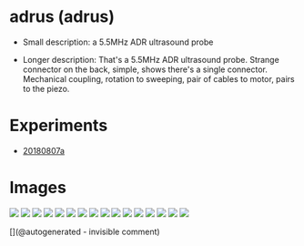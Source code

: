 # adrus (adrus)

* Small description: a 5.5MHz ADR ultrasound probe

* Longer description: That's a 5.5MHz ADR ultrasound probe. Strange connector on the back, simple, shows there's a single connector. Mechanical coupling, rotation to sweeping, pair of cables to motor, pairs to the piezo.

# Experiments

* [20180807a](/include/experiments/auto/20180807a.md)


# Images

![](/include/images/ADR/P_20180807_215626.jpg)
![](/include/images/ADR/P_20180807_215631.jpg)
![](/include/images/ADR/P_20180807_215605.jpg)
![](/include/images/ADR/P_20180807_215719.jpg)
![](/include/images/ADR/P_20180807_213312.jpg)
![](/include/images/ADR/P_20180807_213138.jpg)
![](/include/images/ADR/P_20180807_213141.jpg)
![](/include/images/ADR/P_20180807_213210.jpg)
![](/include/images/ADR/P_20180807_220447.jpg)
![](/include/images/ADR/P_20180807_215406.jpg)
![](/include/images/ADR/P_20180807_213818.jpg)
![](/include/images/ADR/P_20180807_213116.jpg)
![](/include/images/ADR/P_20180807_214629.jpg)
![](/include/images/ADR/P_20180807_214735.jpg)
![](/include/images/ADR/P_20180807_213636.jpg)
![](/include/images/ADR/P_20180807_213956.jpg)




[](@autogenerated - invisible comment)